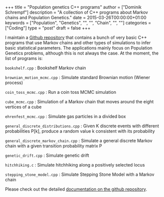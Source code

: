 +++
title = "Population genetics C++ programs"
author = ["Dominik Schrempf"]
description = "A collection of C++ programs about Markov chains and Population Genetics."
date = 2015-03-26T00:00:00+01:00
keywords = ["Population", "Genetics", "", "", "Chain", "", ""]
categories = ["Coding"]
type = "post"
draft = false
+++

I maintain a [Github repository](https://github.com/fazky/popgen-cpp-programs) that contains a bunch of very basic C++ programs
that use Markov chains and other types of simulations to infer basic statistical
parameters. The applications mainly focus on Population Genetics problems,
although this is not always the case. At the moment, the list of programs is:

`bookshelf.cpp`
: Bookshelf Markov chain

`brownian_motion_mcmc.cpp`
: Simulate standard Brownian motion
    (Wiener process)

`coin_toss_mcmc.cpp`
: Run a coin toss MCMC simulation

`cube_mcmc.cpp`
: Simulation of a Markov chain that moves around the
    eight vertices of a cube

`ehrenfest_mcmc.cpp`
: Simulate gas particles in a divided box

`general_discrete_distributions.cpp`
: Given K discrete events with
    different probabilities P[k], produce a random value k consistent
    with its probability

`general_discrete_markov_chain.cpp`
: Simulate a general discrete
    Markov chain with a given transition probability matrix P

`genetic_drift.cpp`
: Simulate genetic drift

`hitchhiking.c`
: Simulate hitchhiking along a positively selected locus

`stepping_stone_model.cpp`
: Simulate Stepping Stone Model with a
    Markov chain

Please check out the detailed [documentation on the github repository](https://github.com/fazky/popgen-cpp-programs/tree/master/doc/html).
